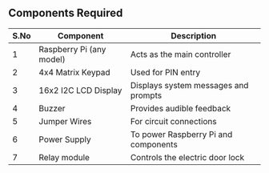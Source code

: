 ## Components Required

| S.No | Component                | Description                              |
|------|--------------------------|------------------------------------------|
| 1    | Raspberry Pi (any model) | Acts as the main controller              |
| 2    | 4x4 Matrix Keypad        | Used for PIN entry                       |
| 3    | 16x2 I2C LCD Display     | Displays system messages and prompts     |
| 4    | Buzzer                   | Provides audible feedback                |
| 5    | Jumper Wires             | For circuit connections                  |
| 6    | Power Supply             | To power Raspberry Pi and components     |
| 7    | Relay module             | Controls the electric door lock          |   


